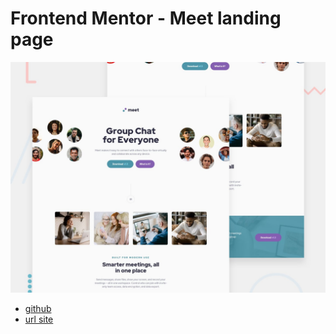 # Frontend Mentor - Meet landing page

![Design preview for the Meet landing page coding challenge](./preview.jpg)

* [github](https://github.com/barriedirk/frontend-mentor-exercise-08-meet-landing-page)
* [url site](https://barriedirk.github.io/frontend-mentor-exercise-08-meet-landing-page)
